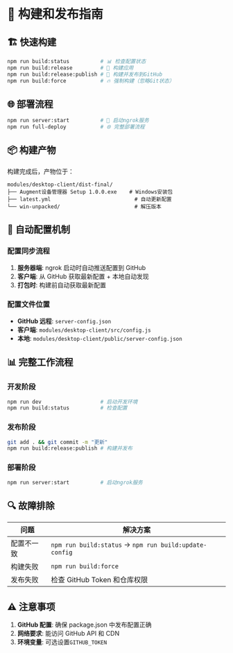 # 🚀 构建和发布指南

## 🏗️ 快速构建

```bash
npm run build:status          # 📊 检查配置状态
npm run build:release         # 🚀 构建应用
npm run build:release:publish # 🚀 构建并发布到GitHub
npm run build:force           # 🔥 强制构建（忽略Git状态）
```

## 🌐 部署流程

```bash
npm run server:start          # 🚀 启动ngrok服务
npm run full-deploy           # 🌐 完整部署流程
```

## 📦 构建产物

构建完成后，产物位于：

```
modules/desktop-client/dist-final/
├── Augment设备管理器 Setup 1.0.0.exe    # Windows安装包
├── latest.yml                           # 自动更新配置
└── win-unpacked/                        # 解压版本
```

## 🔄 自动配置机制

### 配置同步流程

1. **服务器端**: ngrok 启动时自动推送配置到 GitHub
2. **客户端**: 从 GitHub 获取最新配置 + 本地自动发现
3. **打包时**: 构建前自动获取最新配置

### 配置文件位置

- **GitHub 远程**: `server-config.json`
- **客户端**: `modules/desktop-client/src/config.js`
- **本地**: `modules/desktop-client/public/server-config.json`

## 📊 完整工作流程

### 开发阶段

```bash
npm run dev                   # 启动开发环境
npm run build:status          # 检查配置
```

### 发布阶段

```bash
git add . && git commit -m "更新"
npm run build:release:publish # 构建并发布
```

### 部署阶段

```bash
npm run server:start          # 启动ngrok服务
```

## 🔍 故障排除

| 问题       | 解决方案                                               |
| ---------- | ------------------------------------------------------ |
| 配置不一致 | `npm run build:status` → `npm run build:update-config` |
| 构建失败   | `npm run build:force`                                  |
| 发布失败   | 检查 GitHub Token 和仓库权限                           |

## ⚠️ 注意事项

1. **GitHub 配置**: 确保 package.json 中发布配置正确
2. **网络要求**: 能访问 GitHub API 和 CDN
3. **环境变量**: 可选设置`GITHUB_TOKEN`
